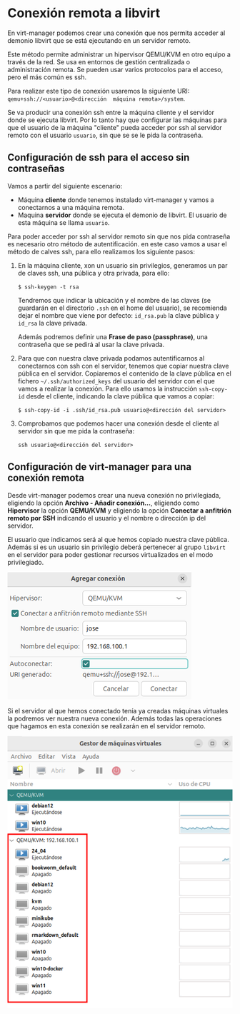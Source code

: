 #  Conexión remota a libvirt

En virt-manager podemos crear una conexión que nos permita acceder al demonio libvirt que se está ejecutando en un servidor remoto.

Este método permite administrar un hipervisor QEMU/KVM en otro equipo a través de la red. Se usa en entornos de gestión centralizada o administración remota. Se pueden usar varios protocolos para el acceso, pero el más común es ssh.

Para realizar este tipo de conexión usaremos la siguiente URI: `qemu+ssh://<usuario>@<dirección  máquina remota>/system`.

Se va producir una conexión ssh entre la máquina cliente y el servidor donde se ejecuta libvirt. Por lo tanto hay que configurar las máquinas para que el usuario de la máquina "cliente" pueda acceder por ssh al servidor remoto con el usuario `usuario`, sin que se se le pida la contraseña.

## Configuración de ssh para el acceso sin contraseñas

Vamos a partir del siguiente escenario:

* Máquina **cliente** donde tenemos instalado virt-manager y vamos a conectarnos a una máquina remota.
* Maquina **servidor** donde se ejecuta el demonio de libvirt. El usuario de esta máquina se llama `usuario`.

Para poder acceder por ssh al servidor remoto sin que nos pida contraseña es necesario otro método de autentificación. en este caso vamos a usar el método de calves ssh, para ello realizamos los siguiente pasos:

1. En la máquina cliente, xon un usuario sin privilegios, generamos un par de claves ssh, una pública y otra privada, para ello:

    ```
    $ ssh-keygen -t rsa
    ```

    Tendremos que indicar la ubicación y el nombre de las claves (se guardarán en el directorio `.ssh` en el home del usuario), se recomienda dejar el nombre que viene por defecto: `id_rsa.pub` la clave pública y `id_rsa` la clave privada.

    Además podremos definir una **Frase de paso (passphrase)**, una contraseña que se pedirá al usar la clave privada.

2. Para que con nuestra clave privada podamos autentificarnos al conectarnos con ssh con el servidor, tenemos que copiar nuestra clave pública en el servidor. Copiaremos el contenido de la clave pública en el fichero `~/.ssh/authorized_keys` del usuario del servidor con el que vamos a realizar la conexión. Para ello usamos la instrucción `ssh-copy-id` desde el cliente, indicando la clave pública que vamos a copiar:

    ```
    $ ssh-copy-id -i .ssh/id_rsa.pub usuario@<dirección del servidor>
    ```

3. Comprobamos que podemos hacer una conexión desde el cliente al servidor sin que me pida la contraseña:

    ```
    ssh usuario@<dirección del servidor>
    ```

## Configuración de virt-manager para una conexión remota

Desde virt-manager podemos crear una nueva conexión no privilegiada, eligiendo la opción **Archivo - Añadir conexión...**, eligiendo como **Hipervisor** la opción **QEMU/KVM** y eligiendo la opción **Conectar a anfitrión remoto por SSH** indicando el usuario y el nombre o dirección ip del servidor.

El usuario que indicamos será al que hemos copiado nuestra clave pública. Además si es un usuario sin privilegio deberá pertenecer al grupo `libvirt` en el servidor para poder gestionar recursos virtualizados en el modo privilegiado.

![remoto](img/remoto1.png)

Si el servidor al que hemos conectado tenía ya creadas máquinas virtuales la podremos ver nuestra nueva conexión. Además todas las operaciones que hagamos en esta conexión se realizarán en el servidor remoto.

![remoto](img/remoto2.png)
